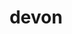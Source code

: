 ---
layout: geologicke-obdobi
title: devon 
order: 6
begin: před 410 až 417 miliony let
end: před 354 miliony let
description: devonský útvar je součástí éry paleozoika (prvohor)
---